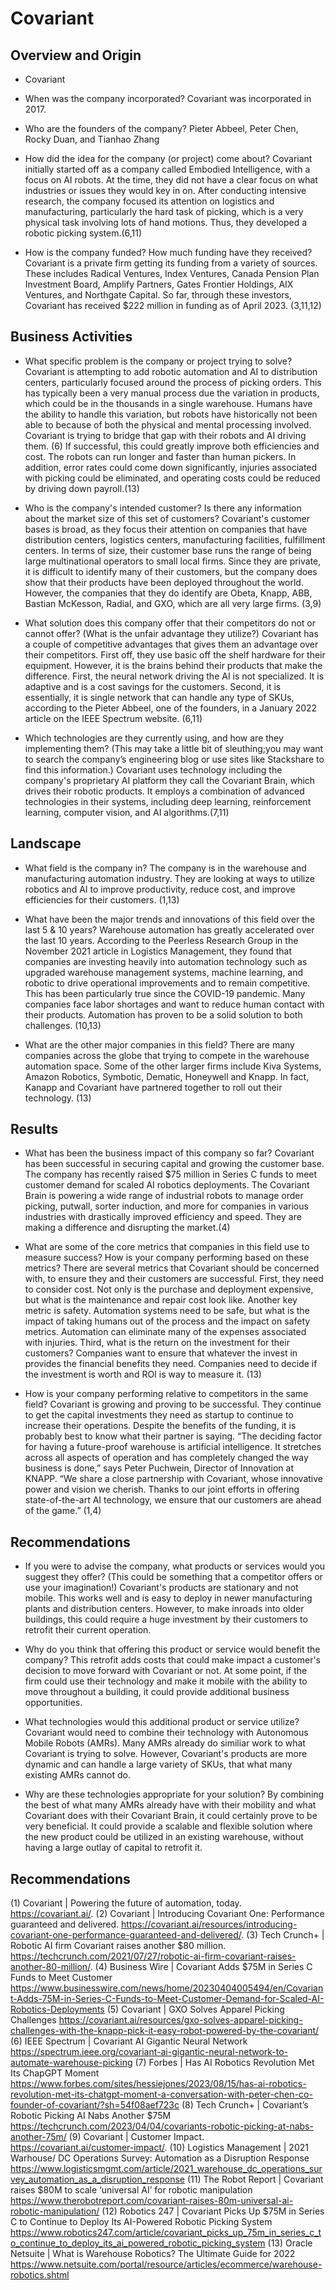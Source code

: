 # Covariant

## Overview and Origin

* Covariant 

* When was the company incorporated?
Covariant was incorporated in 2017. 

* Who are the founders of the company?
Pieter Abbeel, Peter Chen, Rocky Duan, and Tianhao Zhang

* How did the idea for the company (or project) come about?
Covariant initially started off as a company called Embodied Intelligence, with a focus on AI robots. At the time, they did not have a clear focus on what industries or issues they would key in on. After conducting intensive research, the company focused its attention on logistics and manufacturing, particularly the hard task of picking, which is a very physical task involving lots of hand motions. Thus, they developed a robotic picking system.(6,11)

* How is the company funded? How much funding have they received?
Covariant is a private firm getting its funding from a variety of sources. These includes Radical Ventures, Index Ventures, Canada Pension Plan Investment Board, Amplify Partners, Gates Frontier Holdings, AIX Ventures, and Northgate Capital. So far, through these investors, Covariant has received $222 million in funding as of April 2023. (3,11,12)


## Business Activities

* What specific problem is the company or project trying to solve?
Covariant is attempting to add robotic automation and AI to distribution centers, particularly focused around the process of picking orders. This has typically been a very manual process due the variation in products, which could be in the thousands in a single warehouse. Humans have the ability to handle this variation, but robots have historically not been able to because of both the physical and mental processing involved. Covariant is trying to bridge that gap with their robots and AI driving them. (6) If successful, this could greatly improve both efficiencies and cost. The robots can run longer and faster than human pickers. In addition, error rates could come down significantly, injuries associated with picking could be eliminated, and operating costs could be reduced by driving down payroll.(13)

* Who is the company's intended customer? Is there any information about the market size of this set of customers?
Covariant's customer bases is broad, as they focus their attention on companies that have distribution centers, logistics centers, manufacturing facilities, fulfillment centers. 
In terms of size, their customer base runs the range of being large multinational operators to small local firms. Since they are private, it is difficult to identify many of their customers, but the company does show that their products have been deployed throughout the world. However, the companies that they do identify are Obeta, Knapp, ABB, Bastian McKesson, Radial, and GXO, which are all very large firms. (3,9) 

* What solution does this company offer that their competitors do not or cannot offer? (What is the unfair advantage they utilize?)
Covariant has a couple of competitive advantages that gives them an advantage over their competitors. First off, they use basic off the shelf hardware for their equipment. However, it is the brains behind their products that make the difference. First, the neural network driving the AI is not specialized. It is adaptive and is a cost savings for the customers. Second, it is essentially, it is single network that can handle any type of SKUs, according to the Pieter Abbeel, one of the founders, in a January 2022 article on the IEEE Spectrum website. (6,11)

* Which technologies are they currently using, and how are they implementing them? (This may take a little bit of sleuthing;you may want to search the company’s engineering blog or use sites like Stackshare to find this information.)
Covariant uses technology including the company's proprietary AI platform they call the Covariant Brain, which drives their robotic products. It employs a combination of advanced technologies in their systems, including deep learning, reinforcement learning, computer vision, and AI algorithms.(7,11)

## Landscape

* What field is the company in?
The company is in the warehouse and manufacturing automation industry. They are looking at ways to utilize robotics and AI to improve productivity, reduce cost, and improve efficiencies for their customers. (1,13)

* What have been the major trends and innovations of this field over the last 5 & 10 years?
Warehouse automation has greatly accelerated over the last 10 years. According to the Peerless Research Group in the November 2021 article in Logistics Management, they found that companies are investing heavily into automation technology such as upgraded warehouse management systems, machine learning, and robotic to drive operational improvements and to remain competitive. 
This has been particularly true since the COVID-19 pandemic. Many companies face labor shortages and want to reduce human contact with their products. Automation has proven to be a solid solution to both challenges. (10,13)

* What are the other major companies in this field?
There are many companies across the globe that trying to compete in the warehouse automation space. Some of the other larger firms include Kiva Systems, Amazon Robotics, Symbotic, Dematic, Honeywell and Knapp. In fact, Kanapp and Covariant have partnered together to roll out their technology. (13)

## Results

* What has been the business impact of this company so far?
Covariant has been successful in securing capital and growing the customer base. The company has recently raised $75 million in Series C funds to meet customer demand for scaled AI robotics deployments. The Covariant Brain is powering a wide range of industrial robots to manage order picking, putwall, sorter induction, and more for companies in various industries with drastically improved efficiency and speed. They are making a difference and disrupting the market.(4)

* What are some of the core metrics that companies in this field use to measure success? How is your company performing based on these metrics?
There are several metrics that Covariant should be concerned with, to ensure they and their customers are successful. First, they need to consider cost. Not only is the purchase and deployment expensive, but what is the maintenance and repair cost look like. Another key metric is safety. Automation systems need to be safe, but what is the impact of taking humans out of the process and the impact on safety metrics. Automation can eliminate many of the expenses associated with injuries. Third, what is the return on the investment for their customers? Companies want to ensure that whatever the invest in provides the financial benefits they need. Companies need to decide if the investment is worth and ROI is way to measure it. (13)

* How is your company performing relative to competitors in the same field?
Covariant is growing and proving to be successful. They continue to get the capital investments they need as startup to continue to increase their operations. Despite the benefits of the funding, it is probably best to know what their partner is saying. “The deciding factor for having a future-proof warehouse is artificial intelligence. It stretches across all aspects of operation and has completely changed the way business is done,” says Peter Puchwein, Director of Innovation at KNAPP. “We share a close partnership with Covariant, whose innovative power and vision we cherish. Thanks to our joint efforts in offering state-of-the-art AI technology, we ensure that our customers are ahead of the game.” (1,4)

## Recommendations

* If you were to advise the company, what products or services would you suggest they offer? (This could be something that a competitor offers or use your imagination!)
Covariant's products are stationary and not mobile. This works well and is easy to deploy in newer manufacturing plants and distribution centers. However, to make inroads into older buildings, this could require a huge investment by their customers to retrofit their current operation. 

* Why do you think that offering this product or service would benefit the company?
This retrofit adds costs that could make impact a customer's decision to move forward with Covariant or not. At some point, if the firm could use their technology and make it mobile with the ability to move throughout a building, it could provide additional business opportunities. 

* What technologies would this additional product or service utilize?
Covariant would need to combine their technology with Autonomous Mobile Robots (AMRs). Many AMRs already do similiar work to what Covariant is trying to solve. However, Covariant's products are more dynamic and can handle a large variety of SKUs, that what many existing AMRs cannot do. 

* Why are these technologies appropriate for your solution?
By combining the best of what many AMRs already have with their mobility and what Covariant does with their Covariant Brain, it could certainly prove to be very beneficial. It could provide a scalable and flexible solution where the new product could be utilized in an existing warehouse, without having a large outlay of capital to retrofit it. 

## Recommendations

(1) Covariant | Powering the future of automation, today. https://covariant.ai/.
(2) Covariant | Introducing Covariant One: Performance guaranteed and delivered. https://covariant.ai/resources/introducing-covariant-one-performance-guaranteed-and-delivered/.
(3) Tech Crunch+ | Robotic AI firm Covariant raises another $80 million. https://techcrunch.com/2021/07/27/robotic-ai-firm-covariant-raises-another-80-million/.
(4) Business Wire | Covariant Adds $75M in Series C Funds to Meet Customer  https://www.businesswire.com/news/home/20230404005494/en/Covariant-Adds-75M-in-Series-C-Funds-to-Meet-Customer-Demand-for-Scaled-AI-Robotics-Deployments
(5) Covariant | GXO Solves Apparel Picking Challenges
https://covariant.ai/resources/gxo-solves-apparel-picking-challenges-with-the-knapp-pick-it-easy-robot-powered-by-the-covariant/
(6) IEEE Spectrum | Covariant AI Gigantic Neural Network
https://spectrum.ieee.org/covariant-ai-gigantic-neural-network-to-automate-warehouse-picking
(7) Forbes | Has AI Robotics Revolution Met Its ChapGPT Moment
https://www.forbes.com/sites/hessiejones/2023/08/15/has-ai-robotics-revolution-met-its-chatgpt-moment-a-conversation-with-peter-chen-co-founder-of-covariant/?sh=54f08aef723c
(8) Tech Crunch+ | Covariant’s Robotic Picking AI Nabs Another $75M
https://techcrunch.com/2023/04/04/covariants-robotic-picking-at-nabs-another-75m/
(9) Covariant | Customer Impact. 
https://covariant.ai/customer-impact/.
(10) Logistics Management | 2021 Warhouse/ DC Operations Survey: Automation as a Disruption Response
https://www.logisticsmgmt.com/article/2021_warehouse_dc_operations_survey_automation_as_a_disruption_response
(11) The Robot Report | Covariant raises $80M to scale ‘universal AI’ for robotic manipulation
https://www.therobotreport.com/covariant-raises-80m-universal-ai-robotic-manipulation/
(12) Robotics 247 | Covariant Picks Up $75M in Series C to Continue to Deploy Its AI-Powered Robotic Picking System
https://www.robotics247.com/article/covariant_picks_up_75m_in_series_c_to_continue_to_deploy_its_ai_powered_robotic_picking_system
(13) Oracle Netsuite | What is Warehouse Robotics? The Ultimate Guide for 2022
https://www.netsuite.com/portal/resource/articles/ecommerce/warehouse-robotics.shtml
